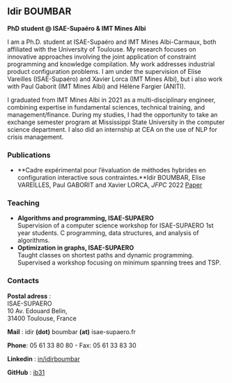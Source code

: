 ## Idir BOUMBAR

**PhD student @ ISAE-Supaéro & IMT Mines Albi**

I am a Ph.D. student at ISAE-Supaéro and IMT Mines Albi-Carmaux, both affiliated with the University of Toulouse. My research focuses on innovative approaches involving the joint application of constraint programming and knowledge compilation. My work addresses industrial product configuration problems. I am under the supervision of Elise Vareilles (ISAE-Supaéro) and Xavier Lorca (IMT Mines Albi), but i also work with Paul Gaborit (IMT Mines Albi) and Hélène Fargier (ANITI).

I graduated from IMT Mines Albi in 2021 as a multi-disciplinary engineer, combining expertise in fundamental sciences, technical training, and management/finance. During my studies, I had the opportunity to take an exchange semester program at Mississippi State University in the computer science department. I also did an internship at CEA on the use of NLP for crisis management.

### Publications

- **Cadre expérimental pour l’évaluation de méthodes hybrides en
configuration interactive sous contraintes.**Idir BOUMBAR, Elise VAREILLES, Paul GABORIT and Xavier LORCA, *JFPC* 2022 [Paper](https://ci.mines-stetienne.fr/pfia2022/conferences/jfpc/actes.pdf)


### Teaching

- **Algorithms and programming, ISAE-SUPAERO**  
Supervision of a computer science workshop for ISAE-SUPAERO 1st year students. C programming, data structures, and analysis of algorithms.
- **Optimization in graphs, ISAE-SUPAERO**  
Taught classes on shortest paths and dynamic programming. Supervised a workshop focusing on minimum spanning trees and TSP.

### Contacts

**Postal adress** :  
ISAE-SUPAERO  
10 Av. Edouard Belin,  
31400 Toulouse, France

**Mail** : idir **(dot)** boumbar **(at)** isae-supaero.fr

**Phone**: 05 61 33 80 80 - Fax: 05 61 33 83 30

**Linkedin** : [in/idirboumbar](https://www.linkedin.com/in/idirboumbar/)

**GitHub** : [ib31](https://github.com/ib31)

